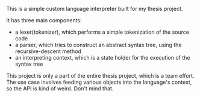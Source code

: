 This is a simple custom language interpreter built for my thesis project.

It has three main components:
- a lexer(tokenizer), which performs a simple tokenization of the source code
- a parser, which tries to construct an abstract syntax tree, using the recursive-descent method
- an interpreting context, which is a state holder for the execution of the syntax tree


This project is only a part of the entire thesis project, which is a team effort. The use case involves feeding various objects into the language's context, so the API is kind of weird. Don't mind that.
